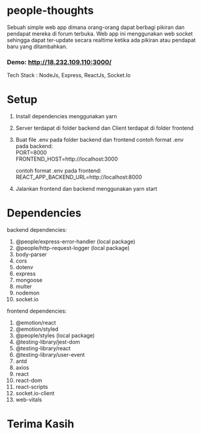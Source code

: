 # people-thoughts

Sebuah simple web app dimana orang-orang dapat berbagi pikiran dan pendapat mereka di forum terbuka. 
Web app ini menggunakan web socket sehingga dapat ter-update secara realtime ketika ada pikiran atau pendapat baru yang ditambahkan. 

### Demo: http://18.232.109.110:3000/

Tech Stack : NodeJs, Express, ReactJs, Socket.Io

# Setup

1. Install dependencies menggunakan yarn
2. Server terdapat di folder backend dan Client terdapat di folder frontend
3. Buat file .env pada folder backend dan frontend
    contoh format .env pada backend:\
    PORT=8000\
    FRONTEND_HOST=http://localhost:3000
    
    contoh format .env pada frontend:\
    REACT_APP_BACKEND_URL=http://localhost:8000
4. Jalankan frontend dan backend menggunakan yarn start

# Dependencies
backend dependencies: 
1. @people/express-error-handler (local package)
2. @people/http-request-logger (local package)
3. body-parser
4. cors
5. dotenv
6. express
7. mongoose
8. multer
9. nodemon
10. socket.io

frontend dependencies:
1. @emotion/react
2. @emotion/styled
3. @people/styles (local package)
4. @testing-library/jest-dom
5. @testing-library/react
6. @testing-library/user-event
7. antd
8. axios
9. react
10. react-dom
11. react-scripts
12. socket.io-client
13. web-vitals

# Terima Kasih
